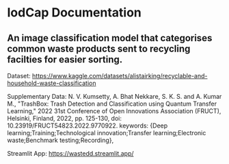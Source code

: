 # IodCap Documentation
## An image classification model that categorises common waste products sent to recycling facilties for easier sorting.

Dataset: https://www.kaggle.com/datasets/alistairking/recyclable-and-household-waste-classification

Supplementary Data: N. V. Kumsetty, A. Bhat Nekkare, S. K. S. and A. Kumar M., "TrashBox: Trash Detection and Classification using Quantum Transfer Learning," 2022 31st Conference of Open Innovations Association (FRUCT), Helsinki, Finland, 2022, pp. 125-130, doi: 10.23919/FRUCT54823.2022.9770922. keywords: {Deep learning;Training;Technological innovation;Transfer learning;Electronic waste;Benchmark testing;Recording},

Streamlit App:  https://wastedd.streamlit.app/
